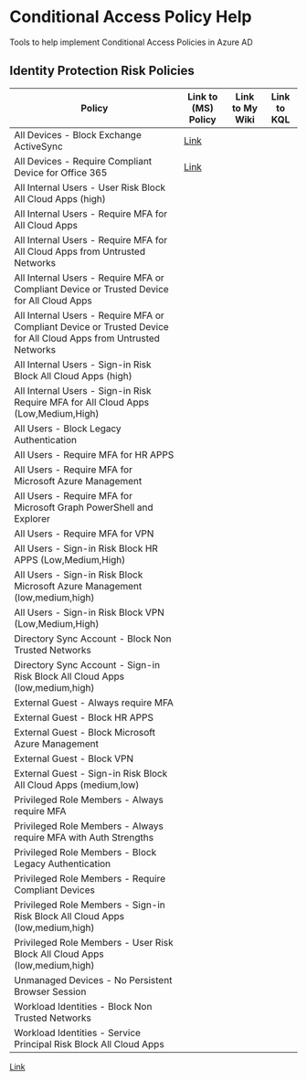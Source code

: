 # Conditional Access Policy Help
Tools to help implement Conditional Access Policies in Azure AD
## Identity Protection Risk Policies
| Policy | Link to (MS) Policy | Link to My Wiki | Link to KQL |
| --------------- | --------------- | --------------- | --------------- |
| All Devices - Block Exchange ActiveSync | [Link](https://learn.microsoft.com/en-us/azure/active-directory/conditional-access/howto-conditional-access-policy-block-legacy) |  |  |
| All Devices - Require Compliant Device for Office 365 | [Link](https://learn.microsoft.com/en-us/azure/active-directory/conditional-access/howto-conditional-access-policy-block-legacy) |  |  |
| All Internal Users - User Risk Block All Cloud Apps (high) |  |  |  |
| All Internal Users - Require MFA for All Cloud Apps |  |  |  |
| All Internal Users - Require MFA for All Cloud Apps from Untrusted Networks |  |  |  |
| All Internal Users - Require MFA or Compliant Device or Trusted Device for All Cloud Apps |  |  |  |
| All Internal Users - Require MFA or Compliant Device or Trusted Device for All Cloud Apps from Untrusted Networks |  |  |  |
| All Internal Users - Sign-in Risk Block All Cloud Apps (high) |  |  |  |
| All Internal Users - Sign-in Risk Require MFA for All Cloud Apps (Low,Medium,High) |  |  |  |
| All Users - Block Legacy Authentication |  |  |  |
| All Users - Require MFA for HR APPS |  |  |  |
| All Users - Require MFA for Microsoft Azure Management |  |  |  |
| All Users - Require MFA for Microsoft Graph PowerShell and Explorer |  |  |  |
| All Users - Require MFA for VPN |  |  |  |
| All Users - Sign-in Risk Block HR APPS (Low,Medium,High) |  |  |  |
| All Users - Sign-in Risk Block Microsoft Azure Management (low,medium,high) |  |  |  |
| All Users - Sign-in Risk Block VPN (Low,Medium,High) |  |  |  |
| Directory Sync Account - Block Non Trusted Networks |  |  |  |
| Directory Sync Account - Sign-in Risk Block All Cloud Apps (low,medium,high) |  |  |  |
| External Guest - Always require MFA |  |  |  |
| External Guest - Block HR APPS |  |  |  |
| External Guest - Block Microsoft Azure Management |  |  |  |
| External Guest - Block VPN |  |  |  |
| External Guest - Sign-in Risk Block All Cloud Apps (medium,low) |  |  |  |
| Privileged Role Members - Always require MFA |  |  |  |
| Privileged Role Members - Always require MFA with Auth Strengths |  |  |  |
| Privileged Role Members - Block Legacy Authentication |  |  |  |
| Privileged Role Members - Require Compliant Devices |  |  |  |
| Privileged Role Members - Sign-in Risk Block All Cloud Apps (low,medium,high) |  |  |  |
| Privileged Role Members - User Risk Block All Cloud Apps (low,medium,high) |  |  |  |
| Unmanaged Devices - No Persistent Browser Session |  |  |  |
| Workload Identities - Block Non Trusted Networks |  |  |  |
| Workload Identities - Service Principal Risk Block All Cloud Apps |  |  |  |

[Link](https://learn.microsoft.com/en-us/azure/active-directory/conditional-access/howto-conditional-access-policy-block-legacy)
